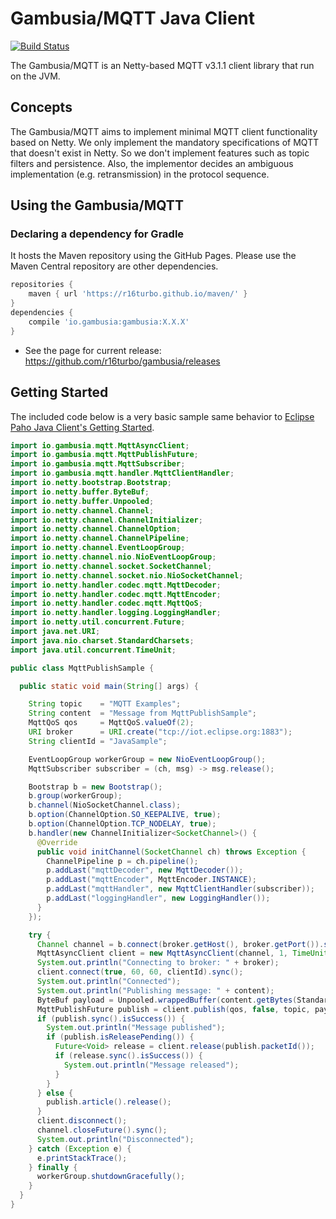 # Gambusia/MQTT Java Client
[![Build Status](https://travis-ci.com/r16turbo/gambusia.svg?branch=master)](https://travis-ci.com/r16turbo/gambusia)

The Gambusia/MQTT is an Netty-based MQTT v3.1.1 client library that run on the JVM.


## Concepts

The Gambusia/MQTT aims to implement minimal MQTT client functionality based on Netty.
We only implement the mandatory specifications of MQTT that doesn't exist in Netty.
So we don't implement features such as topic filters and persistence.
Also, the implementor decides an ambiguous implementation (e.g. retransmission) in the protocol sequence.

## Using the Gambusia/MQTT

### Declaring a dependency for Gradle

It hosts the Maven repository using the GitHub Pages.
Please use the Maven Central repository are other dependencies.

```gradle
repositories {
    maven { url 'https://r16turbo.github.io/maven/' }
}
dependencies {
    compile 'io.gambusia:gambusia:X.X.X'
}
```
 - See the page for current release: https://github.com/r16turbo/gambusia/releases

## Getting Started

The included code below is a very basic sample same behavior to [Eclipse Paho Java Client's Getting Started](https://github.com/eclipse/paho.mqtt.java/blob/master/README.md#getting-started).

```java
import io.gambusia.mqtt.MqttAsyncClient;
import io.gambusia.mqtt.MqttPublishFuture;
import io.gambusia.mqtt.MqttSubscriber;
import io.gambusia.mqtt.handler.MqttClientHandler;
import io.netty.bootstrap.Bootstrap;
import io.netty.buffer.ByteBuf;
import io.netty.buffer.Unpooled;
import io.netty.channel.Channel;
import io.netty.channel.ChannelInitializer;
import io.netty.channel.ChannelOption;
import io.netty.channel.ChannelPipeline;
import io.netty.channel.EventLoopGroup;
import io.netty.channel.nio.NioEventLoopGroup;
import io.netty.channel.socket.SocketChannel;
import io.netty.channel.socket.nio.NioSocketChannel;
import io.netty.handler.codec.mqtt.MqttDecoder;
import io.netty.handler.codec.mqtt.MqttEncoder;
import io.netty.handler.codec.mqtt.MqttQoS;
import io.netty.handler.logging.LoggingHandler;
import io.netty.util.concurrent.Future;
import java.net.URI;
import java.nio.charset.StandardCharsets;
import java.util.concurrent.TimeUnit;

public class MqttPublishSample {

  public static void main(String[] args) {

    String topic    = "MQTT Examples";
    String content  = "Message from MqttPublishSample";
    MqttQoS qos     = MqttQoS.valueOf(2);
    URI broker      = URI.create("tcp://iot.eclipse.org:1883");
    String clientId = "JavaSample";

    EventLoopGroup workerGroup = new NioEventLoopGroup();
    MqttSubscriber subscriber = (ch, msg) -> msg.release();

    Bootstrap b = new Bootstrap();
    b.group(workerGroup);
    b.channel(NioSocketChannel.class);
    b.option(ChannelOption.SO_KEEPALIVE, true);
    b.option(ChannelOption.TCP_NODELAY, true);
    b.handler(new ChannelInitializer<SocketChannel>() {
      @Override
      public void initChannel(SocketChannel ch) throws Exception {
        ChannelPipeline p = ch.pipeline();
        p.addLast("mqttDecoder", new MqttDecoder());
        p.addLast("mqttEncoder", MqttEncoder.INSTANCE);
        p.addLast("mqttHandler", new MqttClientHandler(subscriber));
        p.addLast("loggingHandler", new LoggingHandler());
      }
    });

    try {
      Channel channel = b.connect(broker.getHost(), broker.getPort()).sync().channel();
      MqttAsyncClient client = new MqttAsyncClient(channel, 1, TimeUnit.SECONDS);
      System.out.println("Connecting to broker: " + broker);
      client.connect(true, 60, 60, clientId).sync();
      System.out.println("Connected");
      System.out.println("Publishing message: " + content);
      ByteBuf payload = Unpooled.wrappedBuffer(content.getBytes(StandardCharsets.UTF_8));
      MqttPublishFuture publish = client.publish(qos, false, topic, payload);
      if (publish.sync().isSuccess()) {
        System.out.println("Message published");
        if (publish.isReleasePending()) {
          Future<Void> release = client.release(publish.packetId());
          if (release.sync().isSuccess()) {
            System.out.println("Message released");
          }
        }
      } else {
        publish.article().release();
      }
      client.disconnect();
      channel.closeFuture().sync();
      System.out.println("Disconnected");
    } catch (Exception e) {
      e.printStackTrace();
    } finally {
      workerGroup.shutdownGracefully();
    }
  }
}
```
